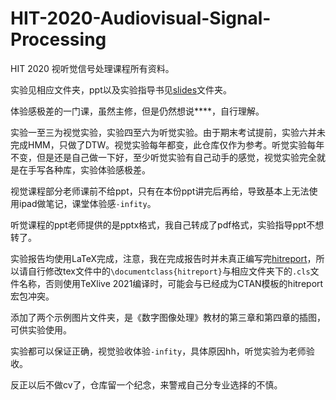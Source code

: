# HIT-2020-Audiovisual-Signal-Processing

HIT 2020 视听觉信号处理课程所有资料。

实验见相应文件夹，ppt以及实验指导书见[slides](./slides/)文件夹。

体验感极差的一门课，虽然主修，但是仍然想说****，自行理解。

实验一至三为视觉实验，实验四至六为听觉实验。由于期末考试提前，实验六并未完成HMM，只做了DTW。视觉实验每年都变，此仓库仅作为参考。听觉实验每年不变，但是还是自己做一下好，至少听觉实验有自己动手的感觉，视觉实验完全就是在手写各种库，实验体验感极差。

视觉课程部分老师课前不给ppt，只有在本份ppt讲完后再给，导致基本上无法使用ipad做笔记，课堂体验感`-infity`。

听觉课程的ppt老师提供的是pptx格式，我自己转成了pdf格式，实验指导ppt不想转了。

实验报告均使用LaTeX完成，注意，我在完成报告时并未真正编写完[hitreport](https://github.com/DemerzelSun12/hitreport)，所以请自行修改tex文件中的`\documentclass{hitreport}`与相应文件夹下的`.cls`文件名称，否则使用TeXlive 2021编译时，可能会与已经成为CTAN模板的hitreport宏包冲突。

添加了两个示例图片文件夹，是《数字图像处理》教材的第三章和第四章的插图，可供实验使用。

实验都可以保证正确，视觉验收体验`-infity`，具体原因hh，听觉实验为老师验收。

反正以后不做cv了，仓库留一个纪念，来警戒自己分专业选择的不慎。
